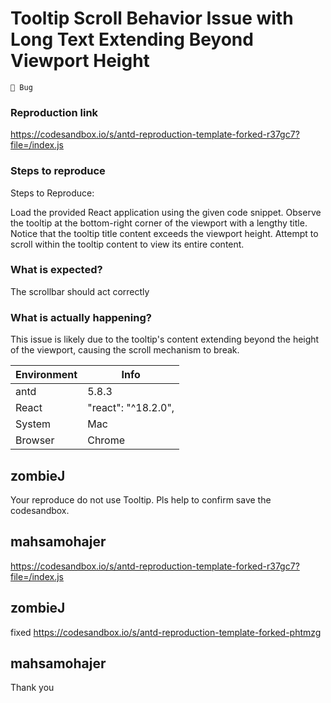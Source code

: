 # Tooltip Scroll Behavior Issue with Long Text Extending Beyond Viewport Height

`🐛 Bug`

### Reproduction link

https://codesandbox.io/s/antd-reproduction-template-forked-r37gc7?file=/index.js

### Steps to reproduce

Steps to Reproduce:

Load the provided React application using the given code snippet.
Observe the tooltip at the bottom-right corner of the viewport with a lengthy title.
Notice that the tooltip title content exceeds the viewport height.
Attempt to scroll within the tooltip content to view its entire content.

### What is expected?

The scrollbar should act correctly

### What is actually happening?

This issue is likely due to the tooltip's content extending beyond the height of the viewport, causing the scroll mechanism to break.

| Environment | Info                |
| ----------- | ------------------- |
| antd        | 5.8.3               |
| React       | "react": "^18.2.0", |
| System      | Mac                 |
| Browser     | Chrome              |

<!-- generated by ant-design-issue-helper. DO NOT REMOVE -->

## zombieJ

Your reproduce do not use Tooltip. Pls help to confirm save the codesandbox.

## mahsamohajer

https://codesandbox.io/s/antd-reproduction-template-forked-r37gc7?file=/index.js

## zombieJ

fixed https://codesandbox.io/s/antd-reproduction-template-forked-phtmzg

## mahsamohajer

Thank you
